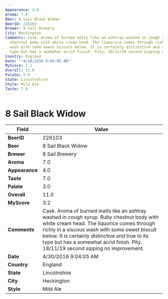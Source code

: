 ```yaml
---
Appearance: 4.0
Aroma: 7.0
Beer: 8 Sail Black Widow
BeerID: 226103
Brewer: 8 Sail Brewery
City: Heckington
Comments: Cask. Aroma of burned malts like an ashtray washed in cough syrup. Ruby
  chestnut body with white cream head. The liquorice comes through richly in a viscous
  wash with some sweet biscuit below. It is certainly distinctive and true to its
  type but has a somewhat acrid finish. Pity. 18/11/19 second sipping no improvement.
Country: England
Date: '"4/30/2016 9:04:05 AM"'
MyScore: 3.2
Overall: 11.0
Palate: 3.0
State: Lincolnshire
Style: Mild Ale
Taste: 7.0
---
```


# 8 Sail Black Widow

| Field         | Value |
|---------------|-------|
| **BeerID** | 226103 |
| **Beer** | 8 Sail Black Widow |
| **Brewer** | 8 Sail Brewery |
| **Aroma** | 7.0 |
| **Appearance** | 4.0 |
| **Taste** | 7.0 |
| **Palate** | 3.0 |
| **Overall** | 11.0 |
| **MyScore** | 3.2 |
| **Comments** | Cask. Aroma of burned malts like an ashtray washed in cough syrup. Ruby chestnut body with white cream head. The liquorice comes through richly in a viscous wash with some sweet biscuit below. It is certainly distinctive and true to its type but has a somewhat acrid finish. Pity. 18/11/19 second sipping no improvement. |
| **Date** | 4/30/2016 9:04:05 AM |
| **Country** | England |
| **State** | Lincolnshire |
| **City** | Heckington |
| **Style** | Mild Ale |
